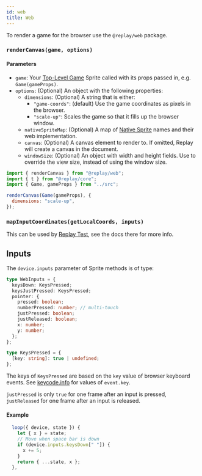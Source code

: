 ```yaml
---
id: web
title: Web
---
```


To render a game for the browser use the `@replay/web` package.

### `renderCanvas(game, options)`

#### Parameters

- `game`: Your [Top-Level Game](top-level-game.md) Sprite called with its props passed in, e.g. `Game(gameProps)`.
- `options`: (Optional) An object with the following properties:
  - `dimensions`: (Optional) A string that is either:
    - `"game-coords"`: (default) Use the game coordinates as pixels in the browser.
    - `"scale-up"`: Scales the game so that it fills up the browser window.
  - `nativeSpriteMap`: (Optional) A map of [Native Sprite](native-sprites.md) names and their web implementation.
  - `canvas`: (Optional) A canvas element to render to. If omitted, Replay will create a canvas in the document.
  - `windowSize`: (Optional) An object with width and height fields. Use to override the view size, instead of using the window size.

```js
import { renderCanvas } from "@replay/web";
import { t } from "@replay/core";
import { Game, gameProps } from "../src";

renderCanvas(Game(gameProps), {
  dimensions: "scale-up",
});
```

### `mapInputCoordinates(getLocalCoords, inputs)`

This can be used by [Replay Test](test.md), see the docs there for more info.

## Inputs

The `device.inputs` parameter of Sprite methods is of type:

```ts
type WebInputs = {
  keysDown: KeysPressed;
  keysJustPressed: KeysPressed;
  pointer: {
    pressed: boolean;
    numberPressed: number; // multi-touch
    justPressed: boolean;
    justReleased: boolean;
    x: number;
    y: number;
  };
};

type KeysPressed = {
  [key: string]: true | undefined;
};
```

The keys of `KeysPressed` are based on the `key` value of browser keyboard events. See [keycode.info](https://keycode.info) for values of `event.key`.

`justPressed` is only `true` for one frame after an input is pressed, `justReleased` for one frame after an input is released.

#### Example

```js
  loop({ device, state }) {
    let { x } = state;
    // Move when space bar is down
    if (device.inputs.keysDown[" "]) {
      x += 5;
    }
    return { ...state, x };
  },
```
